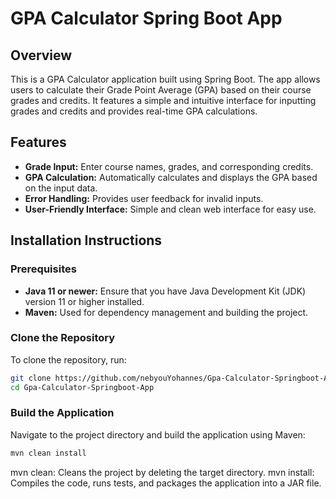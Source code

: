 # GPA Calculator Spring Boot App

## Overview

This is a GPA Calculator application built using Spring Boot. The app allows users to calculate their Grade Point Average (GPA) based on their course grades and credits. It features a simple and intuitive interface for inputting grades and credits and provides real-time GPA calculations.

## Features

- **Grade Input:** Enter course names, grades, and corresponding credits.
- **GPA Calculation:** Automatically calculates and displays the GPA based on the input data.
- **Error Handling:** Provides user feedback for invalid inputs.
- **User-Friendly Interface:** Simple and clean web interface for easy use.

## Installation Instructions

### Prerequisites

- **Java 11 or newer:** Ensure that you have Java Development Kit (JDK) version 11 or higher installed.
- **Maven:** Used for dependency management and building the project.

### Clone the Repository

To clone the repository, run:

```bash
git clone https://github.com/nebyouYohannes/Gpa-Calculator-Springboot-App.git
cd Gpa-Calculator-Springboot-App
``` 
### Build the Application

Navigate to the project directory and build the application using Maven:

```bash
mvn clean install
```
mvn clean: Cleans the project by deleting the target directory.
mvn install: Compiles the code, runs tests, and packages the application into a JAR file.
